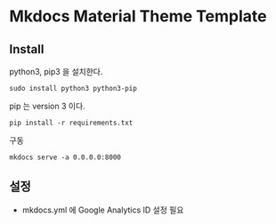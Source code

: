 # Mkdocs Material Theme Template 

## Install 

python3, pip3 을 설치한다.

`sudo install python3 python3-pip`

pip 는 version 3 이다.

`pip install -r requirements.txt`

구동 

`mkdocs serve -a 0.0.0.0:8000`

## 설정

* mkdocs.yml 에 Google Analytics ID 설정 필요
